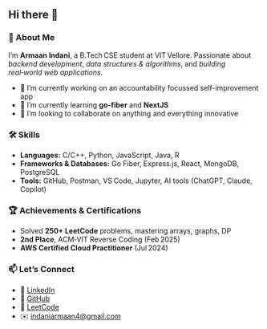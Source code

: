## Hi there 👋

<!--
**Armaan-Indani/Armaan-Indani** is a ✨ _special_ ✨ repository because its `README.md` (this file) appears on your GitHub profile.

Here are some ideas to get you started:
-->

### 👋 About Me
I’m **Armaan Indani**, a B.Tech CSE student at VIT Vellore. Passionate about *backend development*, *data structures & algorithms*, and *building real‑world web applications*.
- 🔭 I’m currently working on an accountability focussed self-improvement app
- 🌱 I’m currently learning **go-fiber** and **NextJS**
- 👯 I’m looking to collaborate on anything and everything innovative


### 🛠️ Skills
* **Languages:** C/C++, Python, JavaScript, Java, R&#x20;
* **Frameworks & Databases:** Go Fiber, Express.js, React, MongoDB, PostgreSQL&#x20;
* **Tools:** GitHub, Postman, VS Code, Jupyter, AI tools (ChatGPT, Claude, Copilot)&#x20;

### 🏆 Achievements & Certifications
* Solved **250+ LeetCode** problems, mastering arrays, graphs, DP&#x20;
* **2nd Place**, ACM‑VIT Reverse Coding (Feb 2025)&#x20;
* **AWS Certified Cloud Practitioner** (Jul 2024)&#x20;

### 📫 Let’s Connect

* 🔗 [LinkedIn](https://linkedin.com/in/armaan-indani)
* 🐙 [GitHub](https://github.com/Armaan-Indani)
* 📝 [LeetCode](https://leetcode.com/u/ArmaanIndani/)
* ✉️ [indaniarmaan4@gmail.com](mailto:indaniarmaan4@gmail.com)


